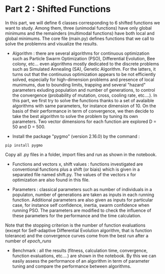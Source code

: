
# Part 2 : Shifted Functions

In this part, we will define 6 classes corresponding to 6 shifted functions we want to study. Among them, three (unimodal functions) have only global minimums and the remainders (multimodal functions) have both local and global minimums. The core file (main.py) defines functions that we call to solve the problemns and visualize the results. 

- Algorithm : there are several algorithms for continuous optimization such as Particle Swarm Optimization (PSO), Differential Evolution, Bee colony, etc... even algorithms mostly dedicated to the discrete problems such as Simulated Annealing (SA), Genetic Algorithm. For the latters, it turns out that the continuous optimization appears to be not efficiently solved, especially for high-dimension problems and presence of local munimums, due to bounding limits, trapping and several "hazard" parameters exluding population and number of generations,  to control the convergence (probability of mutation, cross, cooling rate, etc....). In this part, we first try to solve the functions thanks to a set of avalaible algorithms with same parameters, for instance dimension of 10. On the basis of their performance in term of convergence, we then decide to take the best algorithm to solve the problem by tuning its own parameters. Two vector dimensions for each function are explored D = 50 and D = 500.    

- Install the package "pygmo" (version 2.16.0) by the command :

```
pip install pygmo
```
Copy all .py files in a folder, import files and run as shown in the notebook.

- Functions and vectors x, shift values : functions investigated are conventional functions plus a shift (or biais) which is given in a separated file named shift.py. The values of the vectors x for optimization are also found in this file.  

- Parameters : classical parameters such as number of individuals in a populaton, number of generations are taken as inputs in each running function. Additional parameters are also given as inputs for particular case, for instance self confidence, inertia, swarm confidence when running PSO. The parameters are modified to check the influence of these parameters for the performance and the time calculation.

Note that the stopping criterion is the number of function evaluations (except for Self-adaptive Differential Evolution algorithm, that is function tolerance) and the convergence curves come from the best run after a number of *epoch_runs*   
   

- Benchmark : all the results (fitness, calculation time, convergence, function evaluations, etc....) are shown in the notebook. By this we can easily assess the performance of an algorithm in term of parameter tuning and compare the performance between algorithms.
